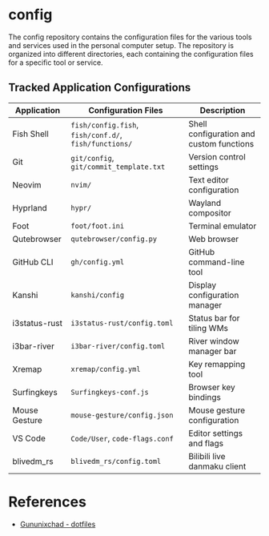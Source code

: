 # config

The config repository contains the configuration files for the various tools and services used in the personal computer setup. The repository is organized into different directories, each containing the configuration files for a specific tool or service.

## Tracked Application Configurations

| Application   | Configuration Files                                   | Description                              |
| ------------- | ----------------------------------------------------- | ---------------------------------------- |
| Fish Shell    | `fish/config.fish`, `fish/conf.d/`, `fish/functions/` | Shell configuration and custom functions |
| Git           | `git/config`, `git/commit_template.txt`               | Version control settings                 |
| Neovim        | `nvim/`                                               | Text editor configuration                |
| Hyprland      | `hypr/`                                               | Wayland compositor                       |
| Foot          | `foot/foot.ini`                                       | Terminal emulator                        |
| Qutebrowser   | `qutebrowser/config.py`                               | Web browser                              |
| GitHub CLI    | `gh/config.yml`                                       | GitHub command-line tool                 |
| Kanshi        | `kanshi/config`                                       | Display configuration manager            |
| i3status-rust | `i3status-rust/config.toml`                           | Status bar for tiling WMs                |
| i3bar-river   | `i3bar-river/config.toml`                             | River window manager bar                 |
| Xremap        | `xremap/config.yml`                                   | Key remapping tool                       |
| Surfingkeys   | `Surfingkeys-conf.js`                                 | Browser key bindings                     |
| Mouse Gesture | `mouse-gesture/config.json`                           | Mouse gesture configuration              |
| VS Code       | `Code/User`, `code-flags.conf`                        | Editor settings and flags                |
| blivedm_rs    | `blivedm_rs/config.toml`                              | Bilibili live danmaku client             |

# References

- [Gununixchad - dotfiles](https://github.com/gnuunixchad/dotfiles)
